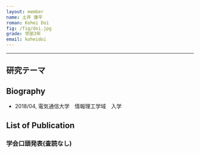 ```yaml
---
layout: member
name: 土井 康平
roman: Kohei Doi
fig: /fig/doi.jpg
grade: 学部3年
email: koheidoi
---
```


---


## 研究テーマ

## Biography
- 2018/04, 電気通信大学　情報理工学域　入学


## List of Publication

### 学会口頭発表(査読なし)
